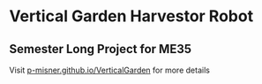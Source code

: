 # Vertical Garden Harvestor Robot
## Semester Long Project for ME35

Visit [p-misner.github.io/VerticalGarden](www.priyamisner.com/VerticalGarden) for more details
